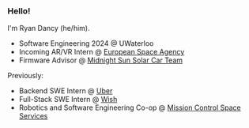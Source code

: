 ### Hello!

I'm Ryan Dancy (he/him).

- Software Engineering 2024 @ UWaterloo
- Incoming AR/VR Intern @ [European Space Agency](https://www.esa.int)
- Firmware Advisor @ [Midnight Sun Solar Car Team](https://github.com/uw-midsun)

Previously:
- Backend SWE Intern @ [Uber](https://github.com/uber)
- Full-Stack SWE Intern @ [Wish](https://github.com/wish)
- Robotics and Software Engineering Co-op @ [Mission Control Space Services](https://missioncontrolspaceservices.com)
